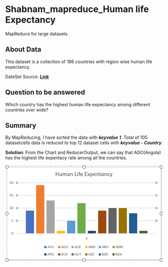 # Shabnam_mapreduce_Human life Expectancy
MapReduce for large datasets.
## About Data
This dataset is a collection of 186 countries with region wise human life expectancy.

DateSet Source: ***[Link](https://www.kaggle.com/deepcontractor/human-life-expectancy-around-the-world)*** 
## Question to be answered
Which country has the highest human life expectancy among different countries over wide?
## Summary
By MapReducing, I have sorted the data with ***keyvalue 1***. Total of 105 datasetcells data is reduced to top 12 dataset cells with ***keyvalue - Country***. 

**Solution**: From the Chart and ReducerOutput, we can say that AGO(Angola) has the highest life expentacy rate among all the countries.

 ![Chart](image/Capture.PNG)

